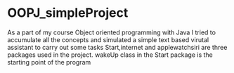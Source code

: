 # OOPJ_simpleProject
As a part of my course Object oriented programming with Java I tried to accumulate all the concepts and simulated a simple text based virutal assistant to carry out some tasks
Start,internet and applewatchsiri are three packages used in the project.
wakeUp class in the Start package is the starting point of the program
